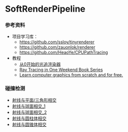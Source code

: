# SoftRenderPipeline

### 参考资料
* 项目学习库：
  * https://github.com/ssloy/tinyrenderer
  * https://github.com/zauonlok/renderer
  * https://github.com/HeaoYe/CPUPathTracing
* 教程
  * [从0开始的光追渲染器](https://www.bilibili.com/video/BV1MJYAeYEDk/?spm_id_from=333.1387.favlist.content.click&vd_source=ea1126481fe967c5595662e4c804d212)
  * [Ray Tracing in One Weekend Book Series](https://github.com/RayTracing/raytracing.github.io)
  * [Learn computer graphics from scratch and for free.](https://www.scratchapixel.com/index.html)

### 碰撞检测
* [射线与平面/三角形相交](https://www.bilibili.com/video/BV1jf421o71e?spm_id_from=333.788.videopod.sections&vd_source=ea1126481fe967c5595662e4c804d212)
* [射线与球面相交_1](https://www.bilibili.com/video/BV1W9DSYmE6o/?spm_id_from=333.337.search-card.all.click&vd_source=ea1126481fe967c5595662e4c804d212)
* [射线与球面相交_2](https://www.bilibili.com/video/BV1yq421w7sN?spm_id_from=333.788.videopod.sections&vd_source=ea1126481fe967c5595662e4c804d212)
* [射线与圆柱体相交](https://www.bilibili.com/video/BV18m41167s1?spm_id_from=333.788.videopod.sections&vd_source=ea1126481fe967c5595662e4c804d212)
* [射线与圆锥体相交](https://www.bilibili.com/video/BV1wm41167pG?spm_id_from=333.788.videopod.sections&vd_source=ea1126481fe967c5595662e4c804d212)